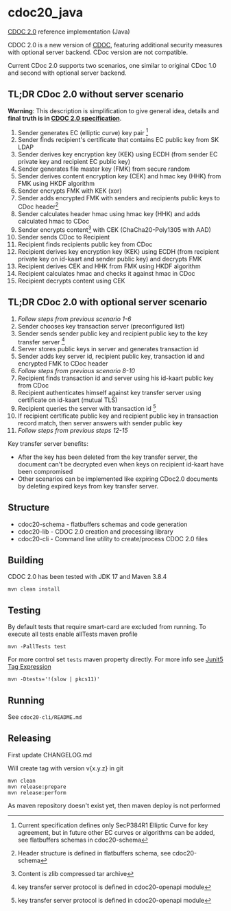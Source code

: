 # cdoc20_java

[CDOC 2.0](https://overleaf.cloud.cyber.ee/project/61f2b8994efa0a0086c3329d) reference implementation (Java)

CDOC 2.0 is a new version of [CDOC](https://github.com/open-eid/cdoc4j), featuring additional 
security measures with optional server backend. CDoc version are not compatible.

Current CDoc 2.0 supports two scenarios, one similar to original CDoc 1.0 and second with optional server backend.

## TL;DR CDoc 2.0 without server scenario 

**Warning**: This description is simplification to give general idea, details and **final truth is in 
[CDOC 2.0 specification](https://overleaf.cloud.cyber.ee/project/61f2b8994efa0a0086c3329d)**.

1. Sender generates EC (elliptic curve) key pair [^1]
2. Sender finds recipient's certificate that contains EC public key from SK LDAP
3. Sender derives key encryption key (KEK) using ECDH (from sender EC private key and recipient EC public key)  
4. Sender generates file master key (FMK) from secure random
5. Sender derives content encryption key (CEK) and hmac key (HHK) from FMK using HKDF algorithm
6. Sender encrypts FMK with KEK (xor)
7. Sender adds encrypted FMK with senders and recipients public keys to CDoc header[^2]
8. Sender calculates header hmac using hmac key (HHK) and adds calculated hmac to CDoc
9. Sender encrypts content[^3] with CEK (ChaCha20-Poly1305 with AAD)
10. Sender sends CDoc to Recipient 
11. Recipient finds recipients public key from CDoc
12. Recipient derives key encryption key (KEK) using ECDH (from recipient private key on id-kaart and sender public key)
    and decrypts FMK
13. Recipient derives CEK and HHK from FMK using HKDF algorithm
14. Recipient calculates hmac and checks it against hmac in CDoc 
15. Recipient decrypts content using CEK

[^1]: Current specification defines only SecP384R1 Elliptic Curve for key agreement, but in future other EC curves or algorithms can be added, see flatbuffers schemas in cdoc20-schema

[^2]: Header structure is defined in flatbuffers schema, see cdoc20-schema

[^3]: Content is zlib compressed tar archive

## TL;DR CDoc 2.0 with optional server scenario

1. *Follow steps from previous scenario 1-6*
2. Sender chooses key transaction server (preconfigured list)
3. Sender sends sender public key and recipient public key to the key transfer server [^4]
4. Server stores public keys in server and generates transaction id
5. Sender adds key server id, recipient public key, transaction id and encrypted FMK to CDoc header
6. *Follow steps from previous scenario 8-10*
7. Recipient finds transaction id  and server using his id-kaart public key from CDoc
8. Recipient authenticates himself against key transfer server using certificate on id-kaart (mutual TLS)
9. Recipient queries the server with transaction id [^4]
10. If recipient certificate public key and recipient public key in transaction record match, then server answers with sender public key
11. *Follow steps from previous steps 12-15*


Key transfer server benefits:
* After the key has been deleted from the key transfer server, the document can't be decrypted even when keys on recipient id-kaart have been compromised
* Other scenarios can be implemented like expiring CDoc2.0 documents by deleting expired keys from key transfer server. 

[^4]: key transfer server protocol is defined in cdoc20-openapi module



## Structure

- cdoc20-schema - flatbuffers schemas and code generation
- cdoc20-lib    - CDOC 2.0 creation and processing library
- cdoc20-cli    - Command line utility to create/process CDOC 2.0 files

## Building
CDOC 2.0 has been tested with JDK 17 and Maven 3.8.4

```
mvn clean install
```

## Testing
By default tests that require smart-card are excluded from running. To execute all tests enable allTests maven profile
```
mvn -PallTests test
```

For more control set `tests` maven property directly. For more info see 
[Junit5 Tag Expression](https://junit.org/junit5/docs/current/user-guide/#running-tests-tag-expressions)
```
mvn -Dtests='!(slow | pkcs11)'
```

## Running

See `cdoc20-cli/README.md`

## Releasing

First update CHANGELOG.md

Will create tag with version v{x.y.z} in git
```
mvn clean
mvn release:prepare
mvn release:perform
```

As maven repository doesn't exist yet, then maven deploy is not performed 


